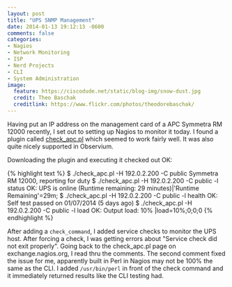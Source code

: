 ```yaml
---
layout: post
title: "UPS SNMP Management"
date: 2014-01-13 19:12:13 -0600
comments: false
categories: 
- Nagios
- Network Monitoring
- ISP
- Nerd Projects
- CLI
- System Administration
image:
  feature: https://ciscodude.net/static/blog-img/snow-dust.jpg
  credit: Theo Baschak
  creditlink: https://www.flickr.com/photos/theodorebaschak/
---
```

Having put an IP address on the management card of a APC Symmetra RM 12000 recently, I set out to setting up Nagios to monitor it today. I found a plugin called [check_apc.pl](http://exchange.nagios.org/directory/Plugins/Hardware/UPS/APC/check_apc-2Epl/details) which seemed to work fairly well. It was also quite nicely supported in Observium.

Downloading the plugin and executing it checked out OK:

{% highlight text %}
$ ./check_apc.pl -H 192.0.2.200 -C public
Symmetra RM 12000, reporting for duty
$ ./check_apc.pl -H 192.0.2.200 -C public -l status
OK: UPS is online (Runtime remaining: 29 minutes)|'Runtime Remaining'=29m;
$ ./check_apc.pl -H 192.0.2.200 -C public -l health
OK: Self test passed on 01/07/2014 (5 days ago)
$ ./check_apc.pl -H 192.0.2.200 -C public -l load
OK: Output load: 10% |load=10%;0;0;0
{% endhighlight %}

After adding a `check_command`, I added service checks to monitor the UPS host. After forcing a check, I was getting errors about "Service check did not exit properly". Going back to the check_apc.pl page on exchange.nagios.org, I read thru the comments. The second comment fixed the issue for me, apparently built in Perl in Nagios may not be 100% the same as the CLI. I added `/usr/bin/perl` in front of the check command and it immediately returned results like the CLI testing had.
